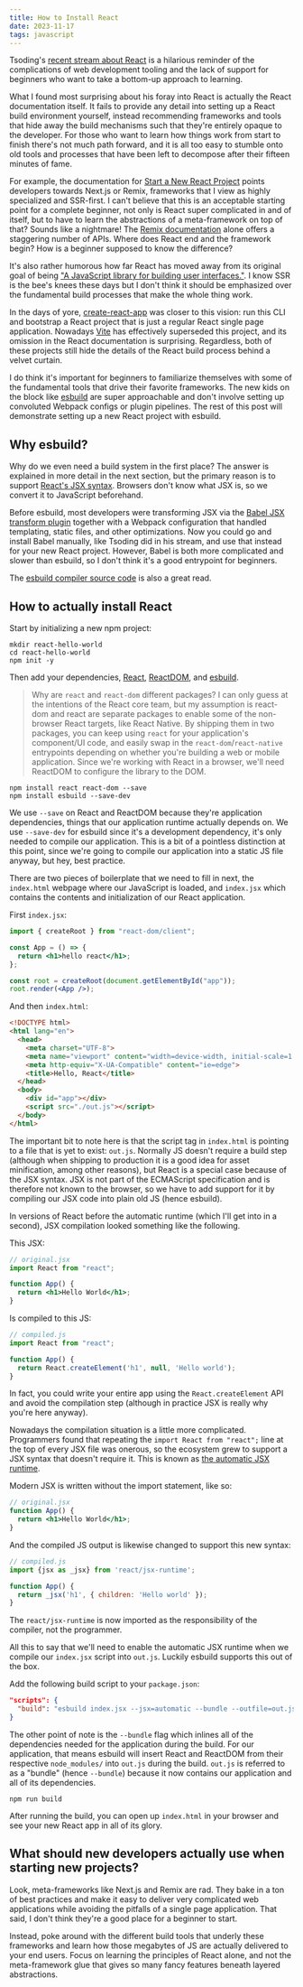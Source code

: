 ```yaml
---
title: How to Install React
date: 2023-11-17
tags: javascript
---
```


Tsoding's [recent stream about React](https://youtu.be/XAGCULPO_DE) is
a hilarious reminder of the complications of web development tooling
and the lack of support for beginners who want to take a bottom-up
approach to learning.

What I found most surprising about his foray into React is actually
the React documentation itself. It fails to provide any detail into
setting up a React build environment yourself, instead recommending
frameworks and tools that hide away the build mechanisms such that
they're entirely opaque to the developer. For those who want to learn
how things work from start to finish there's not much path forward,
and it is all too easy to stumble onto old tools and processes that
have been left to decompose after their fifteen minutes of fame.

For example, the documentation for [Start a New React
Project](https://react.dev/learn/start-a-new-react-project) points
developers towards Next.js or Remix, frameworks that I view as highly
specialized and SSR-first. I can't believe that this is an acceptable
starting point for a complete beginner, not only is React super
complicated in and of itself, but to have to learn the abstractions of
a meta-framework on top of that? Sounds like a nightmare! The [Remix
documentation](https://remix.run/docs/en/main) alone offers a
staggering number of APIs. Where does React end and the framework
begin? How is a beginner supposed to know the difference?

It's also rather humorous how far React has moved away from its
original goal of being ["A JavaScript library for building user
interfaces."](https://web.archive.org/web/20171228052523/https://reactjs.org/). I
know SSR is the bee's knees these days but I don't think it should be
emphasized over the fundamental build processes that make the whole
thing work.

In the days of yore, [create-react-app](https://create-react-app.dev/)
was closer to this vision: run this CLI and bootstrap a React project
that is just a regular React single page application. Nowadays
[Vite](https://vitejs.dev/) has effectively superseded this project,
and its omission in the React documentation is surprising. Regardless,
both of these projects still hide the details of the React build
process behind a velvet curtain.

I do think it's important for beginners to familiarize themselves with
some of the fundamental tools that drive their favorite
frameworks. The new kids on the block like
[esbuild](https://esbuild.github.io/) are super approachable and don't
involve setting up convoluted Webpack configs or plugin pipelines. The
rest of this post will demonstrate setting up a new React project with
esbuild.

## Why esbuild?

Why do we even need a build system in the first place? The answer is
explained in more detail in the next section, but the primary reason
is to support [React's JSX
syntax](https://react.dev/learn/writing-markup-with-jsx). Browsers
don't know what JSX is, so we convert it to JavaScript beforehand.

Before esbuild, most developers were transforming JSX via the [Babel
JSX transform
plugin](https://babeljs.io/docs/babel-plugin-transform-react-jsx)
together with a Webpack configuration that handled templating, static
files, and other optimizations. Now you could go and install Babel
manually, like Tsoding did in his stream, and use that instead for
your new React project. However, Babel is both more complicated and
slower than esbuild, so I don't think it's a good entrypoint for
beginners.

The [esbuild compiler source code](https://github.com/evanw/esbuild)
is also a great read.

## How to actually install React

Start by initializing a new npm project:

```shell
mkdir react-hello-world
cd react-hello-world
npm init -y
```

Then add your dependencies,
[React](https://www.npmjs.com/package/react),
[ReactDOM](https://www.npmjs.com/package/react-dom), and
[esbuild](https://www.npmjs.com/package/esbuild).

> Why are `react` and `react-dom` different packages? I can only guess
> at the intentions of the React core team, but my assumption is
> react-dom and react are separate packages to enable some of the
> non-browser React targets, like React Native. By shipping them in
> two packages, you can keep using `react` for your application's
> component/UI code, and easily swap in the `react-dom`/`react-native`
> entrypoints depending on whether you're building a web or mobile
> application. Since we're working with React in a browser, we'll need
> ReactDOM to configure the library to the DOM.

```shell
npm install react react-dom --save
npm install esbuild --save-dev
```

We use `--save` on React and ReactDOM because they're application
dependencies, things that our application runtime actually depends
on. We use `--save-dev` for esbuild since it's a development
dependency, it's only needed to compile our application. This is a bit
of a pointless distinction at this point, since we're going to compile
our application into a static JS file anyway, but hey, best practice.

There are two pieces of boilerplate that we need to fill in next, the
`index.html` webpage where our JavaScript is loaded, and `index.jsx`
which contains the contents and initialization of our React
application.

First `index.jsx`:

```jsx
import { createRoot } from "react-dom/client";

const App = () => {
  return <h1>hello react</h1>;
};

const root = createRoot(document.getElementById("app"));
root.render(<App />);
```

And then `index.html`:

```html
<!DOCTYPE html>
<html lang="en">
  <head>
    <meta charset="UTF-8">
    <meta name="viewport" content="width=device-width, initial-scale=1.0">
    <meta http-equiv="X-UA-Compatible" content="ie=edge">
    <title>Hello, React</title>
  </head>
  <body>
    <div id="app"></div>
    <script src="./out.js"></script>
  </body>
</html>
```

The important bit to note here is that the script tag in `index.html`
is pointing to a file that is yet to exist: `out.js`. Normally JS
doesn't require a build step (although when shipping to production it
is a good idea for asset minification, among other reasons), but React
is a special case because of the JSX syntax. JSX is not part of the
ECMAScript specification and is therefore not known to the browser, so
we have to add support for it by compiling our JSX code into plain old
JS (hence esbuild).

In versions of React before the automatic runtime (which I'll get into
in a second), JSX compilation looked something like the following.

This JSX:

```jsx
// original.jsx
import React from "react";

function App() {
  return <h1>Hello World</h1>;
}
```

Is compiled to this JS:

```js
// compiled.js
import React from "react";

function App() {
  return React.createElement('h1', null, 'Hello world');
}
```

In fact, you could write your entire app using the
`React.createElement` API and avoid the compilation step (although in
practice JSX is really why you're here anyway).

Nowadays the compilation situation is a little more
complicated. Programmers found that repeating the `import React from
"react";` line at the top of every JSX file was onerous, so the
ecosystem grew to support a JSX syntax that doesn't require it. This
is known as [the automatic JSX
runtime](https://legacy.reactjs.org/blog/2020/09/22/introducing-the-new-jsx-transform.html).

Modern JSX is written without the import statement, like so:

```jsx
// original.jsx
function App() {
  return <h1>Hello World</h1>;
}
```

And the compiled JS output is likewise changed to support this new
syntax:

```js
// compiled.js
import {jsx as _jsx} from 'react/jsx-runtime';

function App() {
  return _jsx('h1', { children: 'Hello world' });
}
```

The `react/jsx-runtime` is now imported as the responsibility of the
compiler, not the programmer.

All this to say that we'll need to enable the automatic JSX runtime
when we compile our `index.jsx` script into `out.js`. Luckily esbuild
supports this out of the box.

Add the following build script to your `package.json`:

```json
"scripts": {
  "build": "esbuild index.jsx --jsx=automatic --bundle --outfile=out.js"
}
```

The other point of note is the `--bundle` flag which inlines all of
the dependencies needed for the application during the build. For our
application, that means esbuild will insert React and ReactDOM from
their respective `node_modules/` into `out.js` during the
build. `out.js` is referred to as a "bundle" (hence `--bundle`)
because it now contains our application and all of its dependencies.

```shell
npm run build
```

After running the build, you can open up `index.html` in your browser
and see your new React app in all of its glory.

## What should new developers actually use when starting new projects?

Look, meta-frameworks like Next.js and Remix are rad. They bake in a
ton of best practices and make it easy to deliver very complicated web
applications while avoiding the pitfalls of a single page
application. That said, I don't think they're a good place for a
beginner to start.

Instead, poke around with the different build tools that underly these
frameworks and learn how those megabytes of JS are actually delivered
to your end users. Focus on learning the principles of React alone,
and not the meta-framework glue that gives so many fancy features
beneath layered abstractions.
